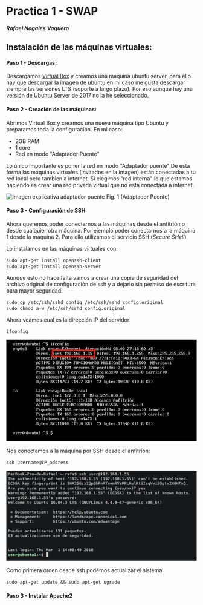 # Practica 1 - SWAP
##### Rafael Nogales Vaquero

## Instalación de las máquinas virtuales:
#### Paso 1 - Descargas:
  Descargamos [Virtual Box](https://www.virtualbox.org/wiki/Downloads) y creamos una máquina ubuntu server,
  para ello hay que [descargar la imagen de ubuntu](http://releases.ubuntu.com/16.04/)
  en mi caso me gusta descargar siempre las versiones LTS (soporte a largo plazo).
  Por eso aunque hay una versión de Ubuntu Server de 2017 no la he seleccionado.
#### Paso 2 - Creacion de las máquinas:
Abrimos Virtual Box y creamos una nueva máquina tipo Ubuntu y preparamos toda la
configuración.
En mi caso:
  - 2GB RAM
  - 1 core
  - Red en modo "Adaptador Puente"

Lo único importante es poner la red en modo "Adaptador puente"
De esta forma las máquinas virtuales (invitados en la imagen) están conectadas a tu red local pero tambien a internet.
Si elegimos "red interna" lo que estamos haciendo es crear una red privada virtual que no está conectada a internet.

![Imagen explicativa adaptador puente](http://fpg.x10host.com/VirtualBox/AdaptadorPuente.png)
Fig. 1 (Adaptador Puente)


#### Paso 3 - Configuración de SSH
Ahora queremos poder conectarnos a las máquinas desde el anfitrión o desde cualquier otra máquina.
Por ejemplo poder conectarnos a la máquina 1 desde la máquina 2.
Para ello utilizamos el servicio SSH (*Secure SHell*)

Lo instalamos en las máquinas virtuales con:
```
sudo apt-get install openssh-client
sudo apt-get install openssh-server
```

Aunque esto no hace falta vamos a crear una copia de seguridad del archivo original de configuración de ssh
y a dejarlo sin permiso de escritura para mayor seguridad:
```
sudo cp /etc/ssh/sshd_config /etc/ssh/sshd_config.original
sudo chmod a-w /etc/ssh/sshd_config.original
```

Ahora veamos cual es la dirección IP del servidor:
```
ifconfig
```
![](./img/ip.png)


Nos conectamos a la máquina por SSH desde el anfitrión:

```
ssh username@IP_address
```
![](./img/ssh-ok.png)

Como primera orden desde ssh podemos actualizar el sistema:

```
sudo apt-get update && sudo apt-get ugrade
```

#### Paso 3 - Instalar Apache2
